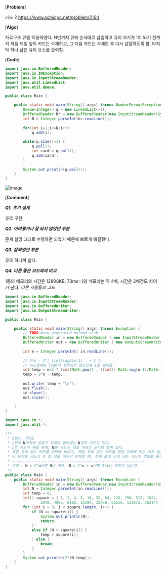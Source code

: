 [**Problem**]

카드 2 https://www.acmicpc.net/problem/2164

[**Algo**]

자료구조 큐를 이용하였다.
N번까지 큐에 순서대로 삽입하고 큐의 크기가 1이 되기 전까지 
처음 제일 앞의 카드는 삭제하고, 그 다음 카드는 삭제한 후 다시 삽입하도록 함.
마지막 하나 남은 큐의 요소를 출력함. 

[**Code**]

```java
import java.io.BufferedReader;
import java.io.IOException;
import java.io.InputStreamReader;
import java.util.LinkedList;
import java.util.Queue;

public class Main {

	public static void main(String[] args) throws NumberFormatException, IOException {
		Queue<Integer> q = new LinkedList<>();
		BufferedReader br = new BufferedReader(new InputStreamReader(System.in));
		int N = Integer.parseInt(br.readLine());
		
		for(int i=1;i<=N;i++)
			q.add(i);
		
		while(q.size()>1) {
			q.poll();
			int card = q.poll();
			q.add(card);
		}
		
		System.out.println(q.poll());
	}
}
```
![image](https://user-images.githubusercontent.com/49296139/142473959-9d2c9814-4b33-4d6b-a403-3c1944ef71b8.png)

[**Comment**]

***Q1. 초기 설계***

큐로 구현 

***Q2. 어려웠거나 잘 되지 않았던 부분***

문제 설명 그대로 수행하면 되었기 때문에 빠르게 해결했다. 

***Q3. 잘되었던 부분***

큐로 하니까 쉽다.

***Q4. 다른 좋은 코드와의 비교***

1등의 메모리와 시간은 12808KB, 73ms
나와 메모리는 약 4배, 시간은 2배정도 차이가 난다. 
*다른 사람들의 코드*
```java
import java.io.BufferedReader;
import java.io.InputStreamReader;
import java.io.BufferedWriter;
import java.io.OutputStreamWriter;

public class Main {

	public static void main(String[] args) throws Exception {
		// TODO Auto-generated method stub
		BufferedReader in = new BufferedReader ( new InputStreamReader (System.in) );
		BufferedWriter out = new BufferedWriter ( new OutputStreamWriter(System.out ));
		
		int n = Integer.parseInt( in.readLine());
		
		// 2*n - 2^[ (int)log2(n-1)   + 1 ];
		// n=1일때는 log0이 정의되지 않으므로 1을 넣어줌
		int temp = n>1 ? (int)Math.pow(2 , ((int)( Math.log(n-1)/Math.log(2) ) + 1 )) : 1;
		temp = 2*n - temp;
		
		out.write( temp + "\n");
		out.flush();
		in.close();
		out.close();
		
	}	
}
```

```java
import java.io.*;
import java.util.*;

/**
 * 2164. 카드2
 * 1부터 N까지의 번호가 차례로 붙어있는 N장의 카드가 있다.
 * 1번 카드가 제일 위에, N번 카드가 제일 아래인 순서로 놓여 있다.
 * 제일 위에 있는 카드를 바닥에 버리고, 제일 위에 있는 카드를 제일 아래에 있는 카드 밑으로 옮긴다.
 * 이 동작을 카드가 한 장 남을 때까지 반복할 때, 첫째 줄에 남게 되는 카드의 번호를 출력
 * ------------------------------------------------------------
 * 규칙 : N = 2^n이면 N번 카드, N = 2^n + x이면 2*x번 카드가 남는다.
 */
public class Main {
	public static void main(String[] args) throws Exception {
		BufferedReader in = new BufferedReader(new InputStreamReader(System.in));
		int N = Integer.parseInt(in.readLine());
		int temp = 0;
		int[] square = { 1, 2, 4, 8, 16, 32, 64, 128, 256, 512, 1024, 
				2048, 4096, 8192, 16384, 32768, 65536, 131072, 262144 };
		for (int i = 0; i < square.length; i++) {
			if (N == square[i]) {
				System.out.println(N);
				return;
			} 
			else if (N > square[i]) {
				temp = square[i];
			} else {
				break;
			}
		}
		System.out.println(2*(N-temp));
	}
}
```
